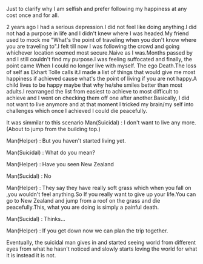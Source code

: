 Just to clarify why I am selfish and prefer following my happiness at any cost once and for all.

2 years ago I had a serious depression.I did not feel like doing anything.I did not had a purpose in life and I didn't knew where I was headed.My friend used to mock me "What's 
the point of traveling when you don't know where you are traveling to".I felt till now I was following the crowd and going whichever
location seemed most secure.Naive as I was.Months passed by and I still couldn't find my purpose.I was feeling suffocated and finally, the 
point came When I could no longer live with myself. The ego Death.The loss of self as Ekhart Tolle calls it.I made a list of things that would
give me most happiness if achieved cause what's the point of living if you are not happy.A child lives to be happy maybe that why he/she
smiles better than most adults.I rearranged the list from easiest to achieve to most difficult to achieve and I went on checking them off 
one after another.Basically, I did not want to live anymore and at that moment I tricked my brain/my self into challenges which once I achieved 
I could die peacefully.

It was simmilar to this scenario
Man(Suicidal) : I don't want to live any more.(About to jump from the building top.)

Man(Helper)   : But you haven't started living yet.

Man(Suicidal) : What do you mean?

Man(Helper)   : Have you seen New Zealand

Man(Sucidal)  : No

Man(Helper)   : They say they have really soft grass which when you fall on ,you wouldn't feel anything.So If you really want
                to give up your life.You can go to New Zealand and jump from a roof on the grass and die peacefully.This, what you 
                are doing is simply a painful death.
                
Man(Sucidal)  : Thinks...

Man(Helper)   : If you get down now we can plan the trip together.

Eventually, the suicidal man gives in and started seeing world from different eyes from what he hasn't noticed and slowly 
starts loving the world for what it is instead it is not.
